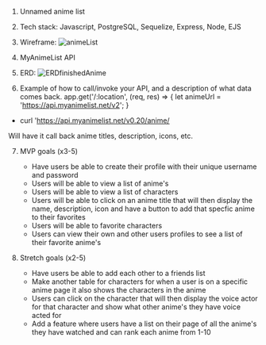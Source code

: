 1. Unnamed anime list
   
 1. Tech stack: Javascript, PostgreSQL, Sequelize, Express, Node, EJS
   
2. Wireframe: ![animeList](https://user-images.githubusercontent.com/91760331/141506170-654626cd-ef26-41a9-9fae-126d5a9e5e50.png)
   
3. MyAnimeList API
   
4. ERD: ![ERDfinishedAnime](https://user-images.githubusercontent.com/91760331/141527822-bec38950-7e02-4e60-bcfb-1ec4d455ce2d.png)
    
5. Example of how to call/invoke your API, and a description of what data comes back. 
   app.get('/:location', (req, res) => {
let animeUrl = 'https://api.myanimelist.net/v2';
}

* curl 'https://api.myanimelist.net/v0.20/anime/

Will have it call back anime titles, description, icons, etc.

7. MVP goals (x3-5)
   * Have users be able to create their profile with their unique username and password
   * Users will be able to view a list of anime's
   * Users will be able to view a list of characters
   * Users will be able to click on an anime title that will then display the name, description, icon and have a button to add that specfic anime to their favorites
   * Users will be able to favorite characters
   * Users can view their own and other users profiles to see a list of their favorite anime's
   
8. Stretch goals (x2-5)
   * Have users be able to add each other to a friends list 
   * Make another table for characters for when a user is on a specific anime page it also shows the characters in the anime
   * Users can click on the character that will then display the voice actor for that character and show what other anime's they have voice acted for
   * Add a feature where users have a list on their page of all the anime's they have watched and can rank each anime from 1-10




